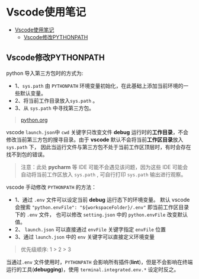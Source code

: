 # Vscode使用笔记

- [Vscode使用笔记](#vscode使用笔记)
  - [Vscode修改PYTHONPATH](#vscode修改pythonpath)

## Vscode修改PYTHONPATH
python 导入第三方包时的方式为:
- 1、`sys.path` 由 `PYTHONPATH` 环境变量初始化，在此基础上添加当前环境的一些默认变量。
- 2、将当前工作目录放入`sys.path` 。
- 3、从 `sys.path` 中寻找第三方包。
> [python.org](https://docs.python.org/3/library/sys.html?highlight=sys%20path#sys.path)

vscode `launch.json`中 `cwd` 关键字只改变文件 **debug** 运行时的**工作目录**，不会修改当前第三方包的搜寻目录。由于 **vscode** 默认不会将当前**工作区目录**放入`sys.path` 下， 因此当运行文件与第三方包不处于当前工作区顶层时，有时会存在找不到包的错误。
> 注意：此处 **pycharm** 等 IDE 可能不会遇见该问题，因为这些 IDE 可能会自动将当前工作区放入 `sys.path` , 可自行打印 `sys.path` 输出进行观察。

vscode 手动修改 `PYTHONPATH` 的方法：
- 1、通过 `.env` 文件可以设定当前 **debug** 运行态下的环境变量。 默认 vscode 会搜索 `"python.envFile": "${workspaceFolder}/.env"` 即当前工作区目录下的 `.env` 文件， 也可以修改 `setting.json` 中的 `python.envFile` 改变默认值。
- 2、 `launch.json` 可以直接通过 `envFile` 关键字指定 `envFile` 位置
- 3、通过 `launch.json` 中的 `env` 关键字可以直接定义环境变量
  
> 优先级顺序: 1 > 2 > 3

当通过`.env` 文件使用时，`PYTHONPATH` 会影响所有插件(**lint**)，但是不会影响在终端运行的工具(**debugging**)，使用 `terminal.integrated.env.*` 设定时反之。
